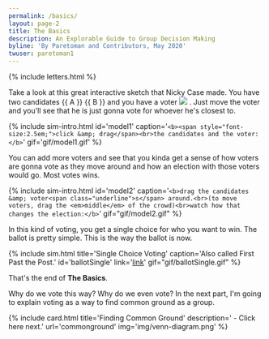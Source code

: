```yaml
---
permalink: /basics/
layout: page-2
title: The Basics
description: An Explorable Guide to Group Decision Making
byline: 'By Paretoman and Contributors, May 2020'
twuser: paretoman1
---
```

{% include letters.html %}

Take a look at this great interactive sketch that Nicky Case made. You have two candidates {{ A }} {{ B }} and you have a voter <img src="play/img/voter.png" /> . Just move the voter and you'll see that he is just gonna vote for whoever he's closest to.

{% include sim-intro.html
id='model1'
caption='`<b><span style="font-size:2.5em;">click &amp; drag</span><br>the candidates and the voter:</b>`' 
gif='gif/model1.gif'
%}

You can add more voters and see that you kinda get a sense of how voters are gonna vote as they move around and how an election with those voters would go. Most votes wins.

{% include sim-intro.html 
id='model2' 
caption='`<b>drag the candidates &amp; voter<span class="underline">s</span> around.<br>(to move voters, drag the <em>middle</em> of the crowd)<br>watch how that changes the election:</b>`' 
gif="gif/model2.gif"
%}

In this kind of voting, you get a single choice for who you want to win. The ballot is pretty simple. This is the way the ballot is now.

{% include sim.html 
title='Single Choice Voting' 
caption='Also called First Past the Post.' 
id='ballotSingle' 
link='[link](http://127.0.0.1:8000/sandbox/?v=2.5&m=H4sIAAAAAAAAA3VRQWrEMAz8i84-RLZkJzn3AT30FnLYdlMaCNllN0tZSvv2Sp4WCiUEIsmSxjPjD2qoH4aSA0sZw8DKlollkT3TcQzEPsKlDdy2Xifqm0BS_0o9B8o20YR_n82W3U672-l2O9zUS9kZeRlRghCDEStCrszYCLBYtOuSha42o-HYYeQ6EyMCYKKg0roQMw4LqhaVoUTzoalE2S0BUgJSAlICUjKkwczEYMYq8BKkcojWEofzGXF5Llfib2KAQ_JE6p78hRQolYJnAUXp6qHCMGUE0FPQ058XxBMqhGqp_BR2KYTmBgEiM1zPQMlaJTi5DIgMBhlWFzAo2C2xIj0fluW0Pd3PE_X0uNwuh2Xe7hTo-nZ6f5iuL5f5vM2n1bpft_U4vc7rdKTPbxSiHLmuAgAA)' 
gif="gif/ballotSingle.gif"
%}

That's the end of **The Basics**.

Why do we vote this way? Why do we even vote? In the next part, I'm going to explain voting as a way to find common ground as a group.

{% include card.html title='Finding Common Ground' description=' - Click here next.' url='commonground' img='img/venn-diagram.png' %}